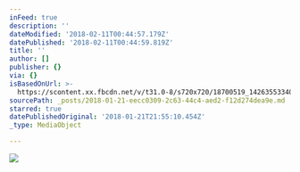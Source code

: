 ```yaml
---
inFeed: true
description: ''
dateModified: '2018-02-11T00:44:57.179Z'
datePublished: '2018-02-11T00:44:59.819Z'
title: ''
author: []
publisher: {}
via: {}
isBasedOnUrl: >-
  https://scontent.xx.fbcdn.net/v/t31.0-8/s720x720/18700519_1426355334076931_2520108816787738501_o.jpg?oh=208ebe74f0d60eef91f8b95e37b93cb7&oe=5AEA8F4A
sourcePath: _posts/2018-01-21-eecc0309-2c63-44c4-aed2-f12d274dea9e.md
starred: true
datePublishedOriginal: '2018-01-21T21:55:10.454Z'
_type: MediaObject

---
```

<article style=""><img src="https://scontent.xx.fbcdn.net/v/t31.0-8/s720x720/18700519_1426355334076931_2520108816787738501_o.jpg?oh=208ebe74f0d60eef91f8b95e37b93cb7&amp;oe=5AEA8F4A" /></article>
